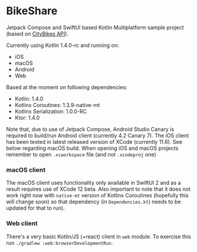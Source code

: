 # BikeShare

Jetpack Compose and SwiftUI based Kotlin Multiplatform sample project (based on [CityBikes API](http://api.citybik.es/v2/)).

Currently using Kotlin 1.4.0-rc and running on:
* iOS
* macOS
* Android
* Web

Based at the moment on following dependencies:
* Kotlin: 1.4.0
* Kotlinx Coroutines: 1.3.9-native-mt
* Kotlinx Serialization: 1.0.0-RC
* Ktor: 1.4.0

Note that, due to use of Jetpack Compose, Android Studio Canary is required to build/run Android client (currently 4.2 Canary 7).
The iOS client has been tested in latest released version of XCode (currently 11.6). See below regarding macOS build.
When opening iOS and macOS projects remember to open `.xcworkspace` file (and not `.xcodeproj` one)


### macOS client
The macOS client uses functionality only available in SwiftUI 2 and as a result requires use of XCode 12 beta.  Also
important to note that it does not work right now with `native-mt` version of Kotlinx Coroutines (hopefully this will change soon)
so that dependency (in `Dependencies.kt`) needs to be updated for that to run).


### Web client

There's a very basic Kotlin/JS (+react) client in `web` module.  To exercise this run `./gradlew :web:browserDevelopmentRun`.